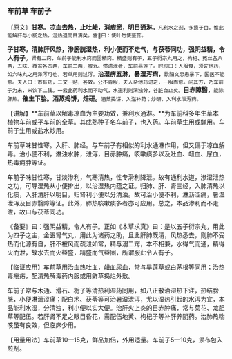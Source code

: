 ### 车前草 车前子

〔原文〕**甘寒。凉血去热，止吐衄，消瘕瘀，明目通淋。**<small>凡利水之剂，多损于目，惟此能解肝与小肠之热，湿热退而目清矣。雷𢽾曰：使叶勿使茎蕊。</small>

**子甘寒。清肺肝风热，渗膀胱湿热，利小便而不走气，与茯苓同功，强阴益精，令人有子**。<small>肾有二窍，车前子能利水窍而固精窍。精盛则有子，五子衍宗丸用之，枸杞、菟丝各八两，五味、覆盆各四两，车前二两，蜜丸。惯遗泄者，车前易莲子。时珍曰：人服食，须佐他药，如六味丸之用泽泻可也，若单用则过泻。</small>**治湿痹五淋，暑湿泻痢，**<small>欧阳文忠患暴下，国医不能愈。夫人曰：市有药，三文一贴，甚效。公不肯服，夫人杂他药进之，一服而愈。问其方，乃车前子为末，米饮下二钱。一云此药利水而不动气，水道利则清浊分，谷脏自止矣。</small>**目赤障翳，**<small>能除肝热。</small>**催生下胎。酒蒸捣饼，焙研。**<small>酒蒸捣饼，入滋补药；炒研，入利水泄泻药。</small>

【讲解】**车前草以解毒凉血为主要功效，兼利水通淋。**为车前科多年生草本植物车前或平车前的全草。其成熟种子名车前子，也入药。车前草生用或鲜用。车前子生用或盐水炒用。

车前草味甘性寒。入肝、肺经。与车前子有相似的利水通淋作用，但又偏于凉血解毒。治小便不利，淋浊水肿，泄泻，目赤肿痛，咳嗽痰多以及吐血、衄血、尿血，热毒痈肿等证。

车前子味甘性寒，甘淡渗利，气寒清热，性专滑利降泄。故有通利水道，渗湿泄热之功，可导湿热从小便排出，以治湿热内蕴之证。归肺、肝、肾三经，入肺清热以化痰，入肝清肝以明目，归肾利小便以分清浊。故可治小便不利，淋沥涩痛，暑湿泄泻及目赤翳障等证。此外，肺热咳嗽痰多者亦可应用。总之，本品渗利而不走泄，故曰与茯苓同功。

《备要》曰：强阴益精，令人有子。正如《本草求真》曰：是以五子衍宗丸，用此为四子之主，金匮肾气丸，用此为诸药之助，且此肝肺既清，风热悉去，则肺不受热而化源有自，肝不被风而疏泄如常，精与溺二窍，本不相兼，水得气而通，精得火而泄，故水去而火益盛，精盛而气益固，所谓服此令人有子。

【临证应用】车前草用治血热吐血，衄血尿血，常与旱莲草或白茅根等同用；治热毒疮疡，配清热解毒药内服或用鲜草捣烂外敷。

车前子常与木通、滑石、栀子等清热利湿药同用，如八正散治湿热下注，热结膀胱，小便淋漓涩痛；配白术、茯苓等可治暑湿泄泻，尤以湿热引起的水泻为宜，本品能利水湿，分清浊，利小便以实大便。治肝火上炎的目赤肿痛，常与菊花、龙胆草等配伍。若肝肾不足之眼目昏花，需配伍地黄、枸杞子等补肝养阴药。治肺热喘咳虽有良效，但临床少用。

【用量用法】车前草10—15克，鲜品加倍，外用适量。车前子5—10克，须布包入煎剂。
